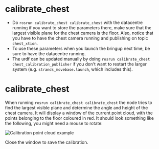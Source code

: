 calibrate_chest
===============

  * Do `rosrun calibrate_chest calibrate_chest` with the datacentre running if you want to store the parameters there, make sure that the largest visible plane for the chest camera is the floor. Also, notice that you have to have the chest camera running and publishing on topic `chest_xtion`.
  * To use these parameters when you launch the bringup next time, be sure to have the datacentre running.
  * The urdf can be updated manually by doing `rosrun calibrate_chest chest_calibration_publisher` if you don't want to restart the larger system (e.g. `strands_movebase.launch`, which includes this).

# calibrate_chest

When running `rosrun calibrate_chest calibrate_chest` the node tries to find the largest visible plane and determine the angle and height of the chest camera. It will display a window of the current point cloud, with the points belonging to the floor coloured in red. It should look something like the following, you might need a mouse to rotate:

![Calibration point cloud example](https://github.com/strands-project/strands_movebase/tree/hydro-devel/calibrate_chest/data/chest.png "Example of how the calibration should look.")

Close the window to save the calibration.
